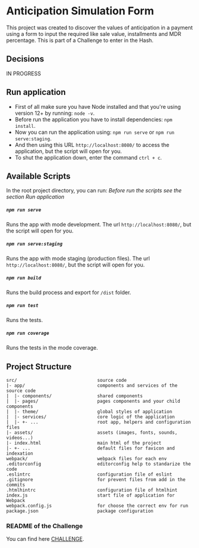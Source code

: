 # Anticipation Simulation Form

This project was created to discover the values of anticipation in a payment using a form to input the required like sale value, installments and MDR percentage.
This is part of a Challenge to enter in the Hash.

## Decisions
IN PROGRESS

## Run application
- First of all make sure you have Node installed and that you're using version 12+ by running: `node -v`.
- Before run the application you have to install dependencies: `npm install`.
- Now you can run the application using: `npm run serve` or `npm run serve:staging`.
- And then using this URL `http://localhost:8080/` to access the application, but the script will open for you.
- To shut the application down, enter the command `ctrl + c`.

## Available Scripts
In the root project directory, you can run:
*Before run the scripts see the section Run application*

##### `npm run serve`
Runs the app with mode development.
The url `http://localhost:8080/`, but the script will open for you.

##### `npm run serve:staging`
Runs the app with mode staging (production files).
The url `http://localhost:8080/`, but the script will open for you.

##### `npm run build`
Runs the build process and export for `/dist` folder.

##### `npm run test`
Runs the tests.

##### `npm run coverage`
Runs the tests in the mode coverage.

## Project Structure
```
src/                              source code
|- app/                           components and services of the source code
|  |- components/                 shared components
|  |- pages/                      pages components and your child components
|  |- theme/                      global styles of application
|  |- services/                   core logic of the application
|  |- +- ...                      root app, helpers and configuration files
|- assets/                        assets (images, fonts, sounds, videos...)
|- index.html                     main html of the project
|- +- ...                         default files for favicon and indexation
webpack/                          webpack files for each env
.editorconfig                     editorconfig help to standarize the code
.eslintrc                         configuration file of eslint
.gitignore                        for prevent files from add in the commits
.htmlhintrc                       configuration file of htmlhint
index.js                          start file of application for Webpack
webpack.config.js                 for choose the correct env for run
package.json                      package configuration
```

### README of the Challenge
You can find here [CHALLENGE](https://github.com/hashlab/hiring/blob/master/challenges/pt-br/front-challenge.md).
